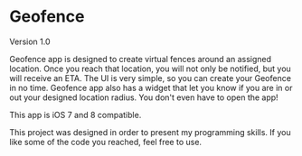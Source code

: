 # Geofence

Version 1.0

Geofence app is designed to create virtual fences around an assigned location. Once you reach that location, you will not only be notified, but you will receive an ETA.
The UI is very simple, so you can create your Geofence in no time.
Geofence app also has a widget that let you know if you are in or out your designed location radius. You don't even have to open the app!

This app is iOS 7 and 8 compatible.

This project was designed in order to present my programming skills. If you like some of the code you reached, feel free to use.

